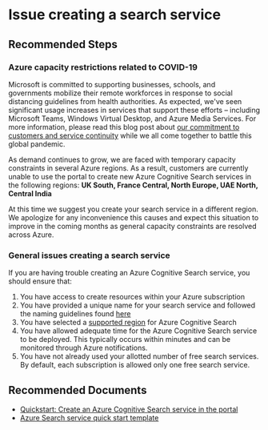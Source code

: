 <properties
	pageTitle="Issue creating a search service"
	description="Issue creating a search service"
	service="microsoft.search"
	resource="searchservices"
	authors="cynotebo"
	ms.author="cynotebo"
	selfHelpType="resource"
	displayOrder="80"	
	supportTopicIds="32681355"
	resourceTags=""
	productPesIds="15568"
	articleId="create-search-service"
	cloudEnvironments="public, Fairfax"
	ownershipId="AzureSearch_AzureSearch"
/>

# Issue creating a search service

## **Recommended Steps**

### **Azure capacity restrictions related to COVID-19**

Microsoft is committed to supporting businesses, schools, and governments mobilize their remote workforces in response to social distancing guidelines from health authorities. As expected, we've seen significant usage increases in services that support these efforts – including Microsoft Teams, Windows Virtual Desktop, and Azure Media Services.  For more information, please read this blog post about [our commitment to customers and service continuity](https://azure.microsoft.com/blog/update-2-on-microsoft-cloud-services-continuity/) while we all come together to battle this global pandemic.

As demand continues to grow, we are faced with temporary capacity constraints in several Azure regions. As a result, customers are currently unable to use the portal to create new Azure Cognitive Search services in the following regions: **UK South, France Central, North Europe, UAE North, Central India**

At this time we suggest you create your search service in a different region. We apologize for any inconvenience this causes and expect this situation to improve in the coming months as general capacity constraints are resolved across Azure.

### **General issues creating a search service**  

If you are having trouble creating an Azure Cognitive Search service, you should ensure that:

1.	You have access to create resources within your Azure subscription
2.	You have provided a unique name for your search service and followed the naming guidelines found [here](https://docs.microsoft.com/azure/search/search-create-service-portal)
3.	You have selected a [supported region](https://azure.microsoft.com/pricing/details/search/) for Azure Cognitive Search
4.	You have allowed adequate time for the Azure Cognitive Search service to be deployed. This typically occurs within minutes and can be monitored through Azure notifications.
5.	You have not already used your allotted number of free search services.  By default, each subscription is allowed only one free search service.

## **Recommended Documents**

* [Quickstart: Create an Azure Cognitive Search service in the portal](https://docs.microsoft.com/azure/search/search-create-service-portal)
* [Azure Search service quick start template](https://github.com/Azure/azure-quickstart-templates/tree/master/101-azure-search-create)
